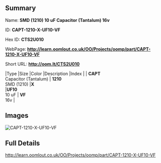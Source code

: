 

## Summary
 
Name: __SMD (1210) 10 uF Capacitor (Tantalum) 16v__

ID: __CAPT-1210-X-UF10-VF__

Hex ID: __CTS2U010__

WebPage: __http://learn.oomlout.co.uk/OO/Projects/oomp/part/CAPT-1210-X-UF10-VF__

Short URL: __http://oom.lt/CTS2U010__


|Type   |Size   |Color   |Description   |Index   |
| __CAPT__ <br>Capacitor (Tantalum)  | __1210__<br>SMD (1210)   |__X__<br>    |__UF10__<br>10 uF    | __VF__<br> 16v |


## Images
![CAPT-1210-X-UF10-VF](http://oomlout.com/oomp-gen/parts/CAPT-1210-X-UF10-VF/CAPT-1210-X-UF10-VF_420.jpg)

## Full Details

 http://learn.oomlout.co.uk/OO/Projects/oomp/part/CAPT-1210-X-UF10-VF

